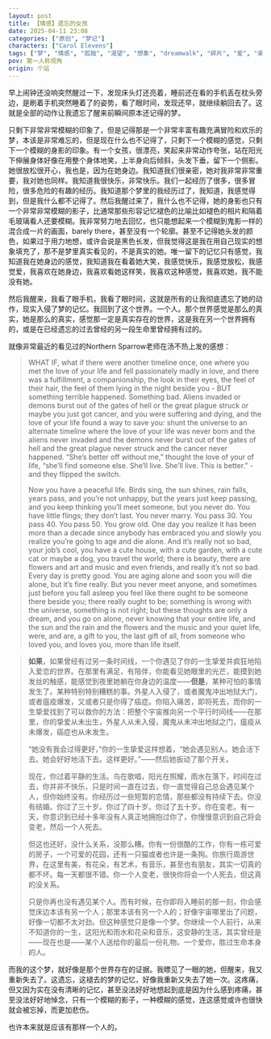 ```yaml
---
layout: post
title: 【情感】遗忘的女孩
date: 2025-04-11 23:08
categories: ["原创", "梦记"]
characters: ["Carol Elevens"]
tags: ["梦", "情感", "孤独", "渴望", "想象", "dreamwalk", "碎片", "爱", "亲密关系"]
pov: 第一人称视角
origin: 个站
---
```


早上闹钟还没响突然醒过一下，发现床头灯还亮着，睡前还在看的手机丢在枕头旁边，是刷着手机突然睡着了的姿势，看了眼时间，发现还早，就继续躺回去了。这就是全部的动作让我遗忘了醒来前瞬间原本还记得的梦。

只剩下非常非常模糊的印象了，但是记得那是一个非常丰富有趣充满冒险和欢乐的梦，本该是非常难忘的，但是现在什么也不记得了，只剩下一个模糊的感觉，只剩下一个模糊的身影的印象。有一个女孩，很漂亮，笑起来非常动作夸张，站在阳光下伸展身体好像在用整个身体地笑，上半身向后倾斜，头发下垂，留下一个侧影。她很放松很开心，我也是，因为在她身边。我知道我们很亲密，她对我非常非常重要，我对她也同样。我知道我很快乐，非常快乐。我们一起经历了很多，很多冒险，很多危险的有趣的经历。我知道那个梦里的我经历过了，我知道，我感觉得到，但是我什么都不记得了。然后我醒过来了，我什么也不记得，她的身影也只有一个非常非常模糊的影子，比通常那些形容记忆褪色的比喻比如褪色的相片和隔着毛玻璃看人还要模糊。我非常努力地去回忆，也只能想起来一个模糊到鬼影一样的混合成一片的画面，barely there，甚至没有一个轮廓。甚至不记得她头发的颜色，如果过于用力地想，或许会说是黑色长发，但我觉得这是我在用自己现实的想象填充了，那不是梦里真实看见的，不是真实的她。唯一留下的记忆只有感觉，我知道我在她身边的感觉，我知道我在看着她大笑，我感觉快乐，我感觉放松，我感觉爱，我喜欢在她身边，我喜欢看她这样笑，我喜欢这种感觉，我喜欢她，我不能没有她。

然后我醒来，我看了眼手机，我看了眼时间，这就是所有的让我彻底遗忘了她的动作，现实入侵了梦的记忆。我回到了这个世界。一个人。那个世界感觉是那么的真实，她是那么的真实，感觉那一定是真实存在的世界，这是我在另一个世界拥有的，或是在已经遗忘的过去曾经的另一段生命里曾经拥有过的。

就像非常最近的看见过的Northern Sparrow老师在汤不热上发的感想：

> WHAT IF, what if there were another timeline once, one where you met the love of your life and fell passionately madly in love, and there was a fulfillment, a companionship, the look in their eyes, the feel of their hair, the feel of them lying in the night beside you - BUT something terrible happened. Something bad. Aliens invaded or demons burst out of the gates of hell or the great plague struck or maybe you just got cancer, and you were suffering and dying, and the love of your life found a way to save you: shunt the universe to an alternate timeline where the love of your life was never born and the aliens never invaded and the demons never burst out of the gates of hell and the great plague never struck and the cancer never happened. “She’s better off without me,” thought the love of your of life, “she’ll find someone else. She’ll live. She’ll live. This is better.” - and they flipped the switch.
>
> Now you have a peaceful life. Birds sing, the sun shines, rain falls, years pass, and you’re not unhappy, but the years just keep passing, and you keep thinking you’ll meet someone, but you never do. You have little flings; they don’t last. You never marry. You pass 30. You pass 40. You pass 50. You grow old. One day you realize it has been more than a decade since anybody has embraced you and slowly you realize you’re going to age and die alone. And it’s really not so bad, your job’s cool, you have a cute house, with a cute garden, with a cute cat or maybe a dog, you travel the world; there is beauty, there are flowers and art and music and even friends, and really it’s not so bad. Every day is pretty good. You are aging alone and soon you will die alone, but it’s fine really. But you never meet anyone, and sometimes just before you fall asleep you feel like there ought to be someone there beside you; there really ought to be; something is wrong with the universe, something is not right; but these thoughts are only a dream, and you go on alone, never knowing that your entire life, and the sun and the rain and the flowers and the music and your quiet life, were, and are, a gift to you, the last gift of all, from someone who loved you, and loves you, more than life itself.

> **如果**，如果曾经有过另一条时间线，一个你遇见了你的一生挚爱并疯狂地陷入爱恋的世界。在那里有满足，有陪伴，你能看见她眼里的光芒，能摸到她发丝的触感，能感觉到夜里她躺在你身边的温度——**但是**，某种可怕的事情发生了。某种特别特别糟糕的事。外星人入侵了，或者魔鬼冲出地狱大门，或者瘟疫爆发，又或者只是你得了癌症。你陷入痛苦，即将死去，而你的一生挚爱找到了可以救你的方法：把整个宇宙推向另一个平行时间线——在那里，你的挚爱从未出生，外星人从未入侵，魔鬼从未冲出地狱之门，瘟疫从未爆发，癌症也从未发生。
>
> “她没有我会过得更好，”你的一生挚爱这样想着，“她会遇见别人。她会活下去。她会好好地活下去。这样更好。”——然后她扳动了那个开关。
>
> 现在，你过着平静的生活。鸟在歌唱，阳光在照耀，雨水在落下，时间在过去，你并非不快乐，只是时间一直在过去，你一直觉得自己总会遇见某个人，但你始终没有。你经历过一些短暂的恋情，那些都没有持续下去。你没有结婚。你过了三十岁。你过了四十岁。你过了五十岁。你在变老。有一天，你意识到已经十多年没有人真正地拥抱过你了，你慢慢意识到自己将会变老，然后一个人死去。
>
> 但这也还好，没什么关系，没那么糟。你有一份很酷的工作，你有一栋可爱的房子，一个可爱的花园，还有一只猫或者也许是一条狗。你旅行周游世界，在这里有美，有花朵，有艺术，有音乐，甚至也有朋友，其实一切真的都不坏。每一天都很不错。你一个人变老，很快你将会一个人死去，但这真的没关系。
>
> 只是你再也没有遇见某个人。而有时候，在你即将入睡前的那一刻，你会感觉床边本该有另一个人；那里本该有另一个人的；好像宇宙哪里出了问题，好像一切都不太对劲。但这种感觉只是像一个梦。你继续一个人前行，从来不知道你的一生，这阳光和雨水和花朵和音乐，这安静的生活，其实曾经是——现在也是——某个人送给你的最后一份礼物。一个爱你，胜过生命本身的人。

而我的这个梦，就好像是那个世界存在的证据。我瞟见了一眼的她，但醒来，我又重新失去了。这遗忘，这褪去的梦的记忆，好像我重新又失去了她一次。这疼痛，但又因为实在没有清晰的记忆，甚至没法好好地想起到底是因为什么感到疼痛，甚至没法好好地悼念，只有一个模糊的影子，一种模糊的感觉，连这感觉或许也很快就会被忘掉，而更加悲伤。

也许本来就是应该有那样一个人的。

